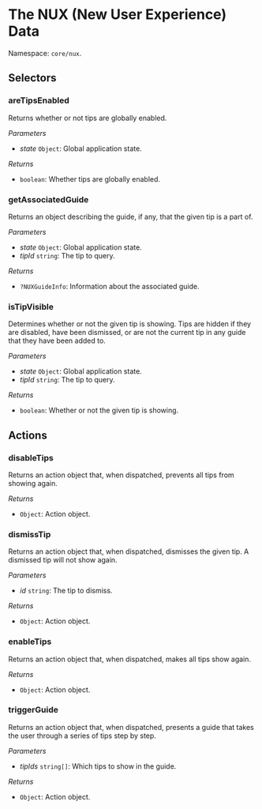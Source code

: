 # The NUX (New User Experience) Data

Namespace: `core/nux`.

## Selectors

<!-- START TOKEN(Autogenerated selectors|../../../packages/nux/src/store/selectors.js) -->

### areTipsEnabled

Returns whether or not tips are globally enabled.

_Parameters_

-   _state_ `Object`: Global application state.

_Returns_

-   `boolean`: Whether tips are globally enabled.

### getAssociatedGuide

Returns an object describing the guide, if any, that the given tip is a part of.

_Parameters_

-   _state_ `Object`: Global application state.
-   _tipId_ `string`: The tip to query.

_Returns_

-   `?NUXGuideInfo`: Information about the associated guide.

### isTipVisible

Determines whether or not the given tip is showing. Tips are hidden if they are disabled, have been dismissed, or are not the current tip in any guide that they have been added to.

_Parameters_

-   _state_ `Object`: Global application state.
-   _tipId_ `string`: The tip to query.

_Returns_

-   `boolean`: Whether or not the given tip is showing.

<!-- END TOKEN(Autogenerated selectors|../../../packages/nux/src/store/selectors.js) -->

## Actions

<!-- START TOKEN(Autogenerated actions|../../../packages/nux/src/store/actions.js) -->

### disableTips

Returns an action object that, when dispatched, prevents all tips from showing again.

_Returns_

-   `Object`: Action object.

### dismissTip

Returns an action object that, when dispatched, dismisses the given tip. A dismissed tip will not show again.

_Parameters_

-   _id_ `string`: The tip to dismiss.

_Returns_

-   `Object`: Action object.

### enableTips

Returns an action object that, when dispatched, makes all tips show again.

_Returns_

-   `Object`: Action object.

### triggerGuide

Returns an action object that, when dispatched, presents a guide that takes the user through a series of tips step by step.

_Parameters_

-   _tipIds_ `string[]`: Which tips to show in the guide.

_Returns_

-   `Object`: Action object.

<!-- END TOKEN(Autogenerated actions|../../../packages/nux/src/store/actions.js) -->
